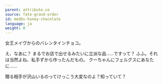 ```yaml
---
parent: attribute.ce
source: fate-grand-order
id: medbs-honey-chocolate
language: ja
weight: 0
---
```


女王メイヴからのバレンタインチョコ。

え、なあに？
まるでお店で出せるみたいに立派な品……ですって？
ふふ。それは当然よね、私手ずから作ったんだもの。
クーちゃんにフェルグスにあなたに……

贈る相手が沢山いるのってけっこう大変なのよ？知っていて？
